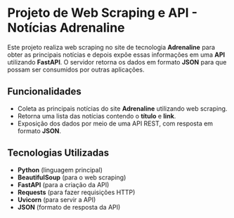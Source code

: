 # Projeto de Web Scraping e API - Notícias Adrenaline

Este projeto realiza web scraping no site de tecnologia **Adrenaline** para obter as principais notícias e depois expõe essas informações em uma **API** utilizando **FastAPI**. O servidor retorna os dados em formato **JSON** para que possam ser consumidos por outras aplicações.

## Funcionalidades

- Coleta as principais notícias do site **Adrenaline** utilizando web scraping.
- Retorna uma lista das notícias contendo o **título** e **link**.
- Exposição dos dados por meio de uma API REST, com resposta em formato **JSON**.

## Tecnologias Utilizadas

- **Python** (linguagem principal)
- **BeautifulSoup** (para o web scraping)
- **FastAPI** (para a criação da API)
- **Requests** (para fazer requisições HTTP)
- **Uvicorn** (para servir a API)
- **JSON** (formato de resposta da API)

